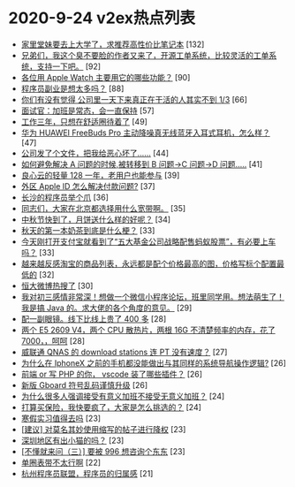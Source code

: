 # 2020-9-24 v2ex热点列表

+ [家里堂妹要去上大学了，求推荐高性价比笔记本](https://www.v2ex.com/t/709973#reply132) [132]
+ [兄弟们，我这个臭不要脸的作者又来了，开源工单系统，比较灵活的工单系统，支持一下吧。](https://www.v2ex.com/t/710054#reply92) [92]
+ [各位用 Apple Watch 主要用它的哪些功能？](https://www.v2ex.com/t/710017#reply90) [90]
+ [程序员副业是想太多吗？](https://www.v2ex.com/t/709982#reply88) [88]
+ [你们有没有觉得 公司里一天下来真正在干活的人其实不到 1/3](https://www.v2ex.com/t/710034#reply66) [66]
+ [面试官：加班是常态，会一直保持](https://www.v2ex.com/t/710069#reply57) [57]
+ [工作三年，只想在舒适圈待着了](https://www.v2ex.com/t/710024#reply49) [49]
+ [华为 HUAWEI FreeBuds Pro 主动降噪真无线蓝牙入耳式耳机，怎么样？](https://www.v2ex.com/t/709961#reply47) [47]
+ [公司发了个文件，把我给恶心坏了……](https://www.v2ex.com/t/710082#reply44) [44]
+ [如何避免解决 A 问题的时候,被转移到 B 问题->C 问题->D 问题.....](https://www.v2ex.com/t/710005#reply41) [41]
+ [良心云的轻量 128 一年，老用户也能参与](https://www.v2ex.com/t/710144#reply39) [39]
+ [外区 Apple ID 怎么解决付款问题?](https://www.v2ex.com/t/710138#reply37) [37]
+ [长沙的程序员举个爪](https://www.v2ex.com/t/709977#reply36) [36]
+ [同志们，大家在北京都选择用什么宽带啊。](https://www.v2ex.com/t/710023#reply35) [35]
+ [中秋节快到了，月饼送什么样的好呢？](https://www.v2ex.com/t/709988#reply34) [34]
+ [秋天的第一本奶茶到底是什么梗？](https://www.v2ex.com/t/710065#reply33) [33]
+ [今天刚打开支付宝就看到了“五大基金公司战略配售蚂蚁股票”，有必要上车吗？](https://www.v2ex.com/t/710078#reply33) [33]
+ [越来越反感淘宝的商品列表，永远都是配个价格最高的图，价格写标个配置最低的](https://www.v2ex.com/t/710165#reply32) [32]
+ [恒大微博热搜了](https://www.v2ex.com/t/710209#reply30) [30]
+ [我对初三感情非常深！想做一个微信小程序论坛，班里同学用。想法萌生了！我是搞 Java 的。求大佬的各个角度的意见。](https://www.v2ex.com/t/710059#reply29) [29]
+ [配一副眼镜。线下比线上贵了 400 多](https://www.v2ex.com/t/710003#reply28) [28]
+ [两个 E5 2609 V4，两个 CPU 散热片，两根 16G 不清楚频率的内存，花了 7000，，呵呵](https://www.v2ex.com/t/710106#reply28) [28]
+ [威联通 QNAS 的 download stations 连 PT 没有速度？](https://www.v2ex.com/t/709962#reply27) [27]
+ [为什么在 IphoneX 之前的手机都没能做出与其同样的系统导航操作逻辑?](https://www.v2ex.com/t/710162#reply26) [26]
+ [前端 or 写 PHP 的你， vscode 装了哪些插件？](https://www.v2ex.com/t/709979#reply26) [26]
+ [新版 Gboard 符号乱码谨慎升级](https://www.v2ex.com/t/710077#reply26) [26]
+ [为什么很多人强调接受有意义加班不接受无意义加班？](https://www.v2ex.com/t/710203#reply24) [24]
+ [打算买保险，我快要疯了，大家是怎么挑选的？](https://www.v2ex.com/t/710045#reply24) [24]
+ [寒假实习值得去吗](https://www.v2ex.com/t/709993#reply23) [23]
+ [[建议] 对莫名其妙使用缩写的帖子进行降权](https://www.v2ex.com/t/710015#reply23) [23]
+ [深圳地区有出小猫的吗？](https://www.v2ex.com/t/710032#reply23) [23]
+ [[不懂就来问（三）] 要被 996 想咨询个东东](https://www.v2ex.com/t/710118#reply23) [23]
+ [单圈表带不太行啊](https://www.v2ex.com/t/710071#reply22) [22]
+ [杭州程序员联盟，程序员的归属感](https://www.v2ex.com/t/709971#reply21) [21]

